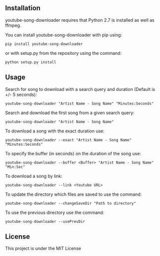 ## Installation

youtube-song-downloader requires that Python 2.7 is installed as well as ffmpeg.

You can install youtube-song-downloader with pip using:

```pip install youtube-song-downloader```

or with setup.py from the repository using the command:

```python setup.py install```


## Usage
Search for song to download with a search query and duration (Default is +/- 5 seconds):

```youtube-song-downloader "Artist Name - Song Name" "Minutes:Seconds"```

Search and download the first song from a given search query:

```youtube-song-downloader "Artist Name - Song Name"```

To download a song with the exact duration use:

```youtube-song-downloader --exact "Artist Name - Song Name" "Minutes:Seconds"```

To specify the buffer (in seconds) on the duration of the song use:

```youtube-song-downloader --buffer <Buffer> "Artist Name - Song Name" "Min:Sec"```

To download a song by link:

```youtube-song-downloader --link <Youtube URL>```

To update the directory which files are saved to use the command:

```youtube-song-downloader --changeSaveDir "Path to directory"```

To use the previous directory use the command:

```youtube-song-downloader --usePrevDir```


## License

This project is under the MIT License